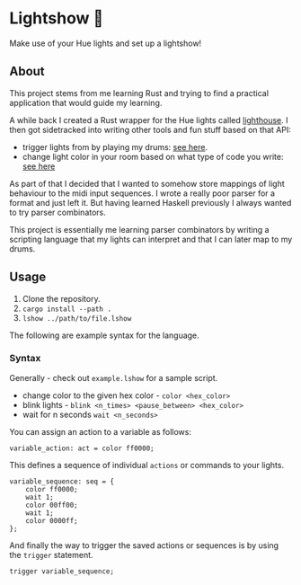# Lightshow 🚥

Make use of your Hue lights and set up a lightshow!

## About

This project stems from me learning Rust and trying to find a practical application
that would guide my learning.

A while back I created a Rust wrapper for the Hue lights called [lighthouse](https://github.com/finnkauski/lighthouse).
I then got sidetracked into writing other tools and fun stuff based on that API:

- trigger lights from by playing my drums: [see here](https://www.youtube.com/watch?v=fEK2DofSwEE).
- change light color in your room based on what type of code you write: [see here](https://github.com/finnkauski/lighthouse.el)

As part of that I decided that I wanted to somehow store mappings of light behaviour to the midi input sequences.
I wrote a really poor parser for a format and just left it. But having learned Haskell previously I always wanted
to try parser combinators.

This project is essentially me learning parser combinators by writing a scripting language that my
lights can interpret and that I can later map to my drums.

## Usage

1. Clone the repository.
2. `cargo install --path .`
3. `lshow ../path/to/file.lshow`

The following are example syntax for the language.

### Syntax

Generally - check out `example.lshow` for a sample script.

- change color to the given hex color - `color <hex_color>`
- blink lights - `blink <n_times> <pause_between> <hex_color>`
- wait for n seconds `wait <n_seconds>`

You can assign an action to a variable as follows:

```
variable_action: act = color ff0000;
```

This defines a sequence of individual `actions` or commands to your lights.

```
variable_sequence: seq = {
    color ff0000;
    wait 1;
    color 00ff00;
    wait 1;
    color 0000ff;
};
```

And finally the way to trigger the saved actions or sequences is by using the `trigger` statement.

```
trigger variable_sequence;
```
